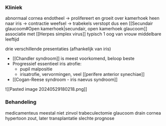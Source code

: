 ### Kliniek
abnormaal cornea endotheel -> prolifereert en groeit over kamerhoek heen naar iris -> contractie weefsel -> trabekels verstopt
dus een [[Secundair glaucoom#Open kamerhoek|secundair, open kamerhoek glaucoom]]  
associatie met [[Herpes simplex virus]] 
typisch 1 oog van vrouw middelbare leeftijd

drie verschillende presentaties (afhankelijk van iris)
- [[Chandler syndroom]] is meest voorkomend, beloop beste
- Progressief essentieel iris atrofie:
	- pupil malpositie
	- irisatrofie, vervormingen, veel [[perifere anterior synechiae]] 
- [[Cogan-Reese syndroom - iris naevus syndroom]] 

![[Pasted image 20240529180218.png]]
### Behandeling
medicamenteus meestal niet zinvol
trabeculectomie 
glaucoom drain
cornea hypertoon zout, later transplantatie
slechte prognose